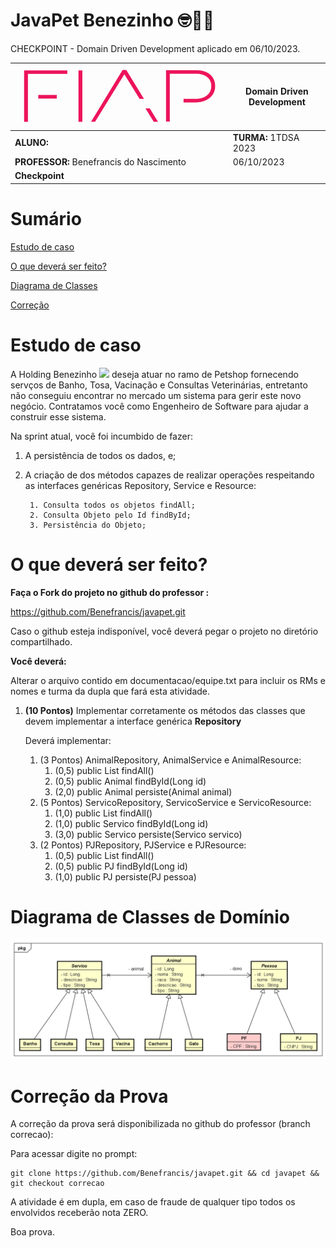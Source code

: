 # JavaPet Benezinho  🤓👍🏾

CHECKPOINT - Domain Driven Development aplicado em 06/10/2023.


| ![](documentacao/fiap.jpg)               | **Domain Driven Development** |
|------------------------------------------|-------------------------------|
| **ALUNO:**                               | **TURMA:** 1TDSA 2023         |
| **PROFESSOR:** Benefrancis do Nascimento | 06/10/2023                    |
| **Checkpoint**                           |                               |

# Sumário


[Estudo de caso ](#_Estudo_de_caso)

[O que deverá ser feito? ](#_O_que_devera_ser_feito)

[Diagrama de Classes ](#_Diagrama_de_Classes)

[Correção ](#_Correcao)

<a id="_Estudo_de_caso"></a>

# Estudo de caso


A Holding Benezinho ![](RackMultipart20230510-1-eptqiz_html_5188b812c34f88e5.png) deseja atuar no ramo de Petshop fornecendo servços de Banho, Tosa, Vacinação e Consultas Veterinárias, entretanto não conseguiu encontrar no mercado um sistema para gerir este novo negócio.
Contratamos você como Engenheiro de Software para ajudar a construir esse sistema.

Na sprint atual, você foi incumbido de fazer:

1. A persistência de todos os dados, e;

4. A criação de dos métodos capazes de realizar operações respeitando as interfaces genéricas Repository, Service e Resource:

        1. Consulta todos os objetos findAll;
        2. Consulta Objeto pelo Id findById;
        3. Persistência do Objeto;


<a id="_O_que_devera_ser_feito"></a>

# O que deverá ser feito?


**Faça o Fork do projeto no github do professor :**

https://github.com/Benefrancis/javapet.git

Caso o github esteja indisponível, você deverá pegar o projeto no diretório compartilhado.

**Você deverá:**

Alterar o arquivo contido em documentacao/equipe.txt para incluir os RMs e nomes e turma da dupla que fará esta atividade.


1. **(10 Pontos)** Implementar corretamente os métodos das classes que devem implementar a interface genérica **Repository**

   Deverá implementar:

    1. (3 Pontos) AnimalRepository, AnimalService e AnimalResource:
       1.   (0,5) public List<Animal> findAll()
       2.   (0,5) public Animal findById(Long id)
       3.   (2,0) public Animal persiste(Animal animal)
    2. (5 Pontos) ServicoRepository, ServicoService e ServicoResource:
       1.   (1,0) public List<Servico> findAll()
       2.   (1,0) public Servico findById(Long id)
       3.   (3,0) public Servico persiste(Servico servico)
    3. (2 Pontos) PJRepository, PJService e PJResource:
       1.   (0,5) public List<PJ> findAll()
       2.   (0,5) public PJ findById(Long id)
       3.   (1,0) public PJ persiste(PJ pessoa)
 

<a id="_Diagrama_de_Classes"></a>

# Diagrama de Classes de Domínio

<img src="documentacao/diagrama/uml/entity.png">


<a id="_Correcao"></a>

# Correção da Prova

A correção da prova será disponibilizada no github do professor (branch correcao):

Para acessar digite no prompt:

```shell
git clone https://github.com/Benefrancis/javapet.git && cd javapet && git checkout correcao
```

A atividade é em dupla, em caso de fraude de qualquer tipo todos os envolvidos receberão nota ZERO.

Boa prova.
